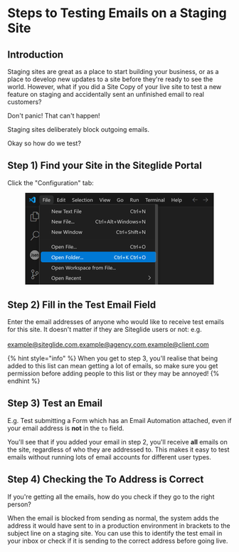 # Steps to Testing Emails on a Staging Site

## Introduction

Staging sites are great as a place to start building your business, or as a place to develop new updates to a site before they're ready to see the world. However, what if you did a Site Copy of your live site to test a new feature on staging and accidentally sent an unfinished email to real customers?

Don't panic! That can't happen!

Staging sites deliberately block outgoing emails.

Okay so how do we test?

## Step 1) Find your Site in the Siteglide Portal

Click the "Configuration" tab:

<figure><img src="../../../.gitbook/assets/image (2) (1) (1) (1) (1) (1).png" alt=""><figcaption></figcaption></figure>

## Step 2) Fill in the Test Email Field

Enter the email addresses of anyone who would like to receive test emails for this site. It doesn't matter if they are Siteglide users or not: e.g.\
\
example@siteglide.com,example@agency.com,example@client.com

{% hint style="info" %}
When you get to step 3, you'll realise that being added to this list can mean getting a lot of emails, so make sure you get permission before adding people to this list or they may be annoyed!
{% endhint %}

## Step 3) Test an Email

E.g. Test submitting a Form which has an Email Automation attached, even if your email address is **not** in the `to` field.

You'll see that if you added your email in step 2, you'll receive **all** emails on the site, regardless of who they are addressed to. This makes it easy to test emails without running lots of email accounts for different user types.

## Step 4) Checking the To Address is Correct

If you're getting all the emails, how do you check if they go to the right person?

When the email is blocked from sending as normal, the system adds the address it would have sent to in a production environment in brackets to the subject line on a staging site. You can use this to identify the test email in your inbox or check if it is sending to the correct address before going live.
